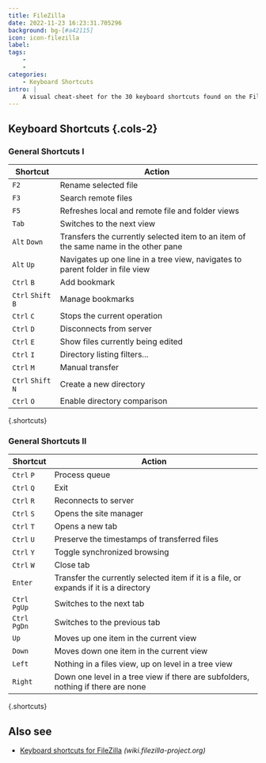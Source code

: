 ```yaml
---
title: FileZilla
date: 2022-11-23 16:23:31.705296
background: bg-[#a42115]
icon: icon-filezilla
label: 
tags: 
    - 
    - 
categories:
    - Keyboard Shortcuts
intro: |
    A visual cheat-sheet for the 30 keyboard shortcuts found on the FileZilla program
---
```




Keyboard Shortcuts {.cols-2}
------------------



### General Shortcuts I

Shortcut | Action
---|---
`F2`  | Rename selected file
`F3`  | Search remote files
`F5`  | Refreshes local and remote file and folder views
`Tab`  | Switches to the next view
`Alt` `Down`  | Transfers the currently selected item to an item of the same name in the other pane
`Alt` `Up`  | Navigates up one line in a tree view, navigates to parent folder in file view
`Ctrl` `B`  | Add bookmark
`Ctrl` `Shift` `B`  | Manage bookmarks
`Ctrl` `C`  | Stops the current operation
`Ctrl` `D`  | Disconnects from server
`Ctrl` `E`  | Show files currently being edited
`Ctrl` `I`  | Directory listing filters...
`Ctrl` `M`  | Manual transfer
`Ctrl` `Shift` `N`  | Create a new directory
`Ctrl` `O`  | Enable directory comparison
{.shortcuts}



### General Shortcuts II

Shortcut | Action
---|---
`Ctrl` `P`  | Process queue
`Ctrl` `Q`  | Exit
`Ctrl` `R`  | Reconnects to server
`Ctrl` `S`  | Opens the site manager
`Ctrl` `T`  | Opens a new tab
`Ctrl` `U`  | Preserve the timestamps of transferred files
`Ctrl` `Y`  | Toggle synchronized browsing
`Ctrl` `W`  | Close tab
`Enter`  | Transfer the currently selected item if it is a file, or expands if it is a directory
`Ctrl` `PgUp`  | Switches to the next tab
`Ctrl` `PgDn`  | Switches to the previous tab
`Up`  | Moves up one item in the current view
`Down`  | Moves down one item in the current view
`Left`  | Nothing in a files view, up on level in a tree view
`Right`  | Down one level in a tree view if there are subfolders, nothing if there are none
{.shortcuts}





Also see
--------
- [Keyboard shortcuts for FileZilla](https://wiki.filezilla-project.org/Keyboard_shortcuts) _(wiki.filezilla-project.org)_

